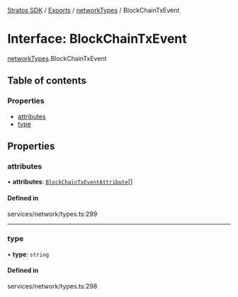 [Stratos SDK](../README.md) / [Exports](../modules.md) / [networkTypes](../modules/networkTypes.md) / BlockChainTxEvent

# Interface: BlockChainTxEvent

[networkTypes](../modules/networkTypes.md).BlockChainTxEvent

## Table of contents

### Properties

- [attributes](networkTypes.BlockChainTxEvent.md#attributes)
- [type](networkTypes.BlockChainTxEvent.md#type)

## Properties

### attributes

• **attributes**: [`BlockChainTxEventAttribute`](networkTypes.BlockChainTxEventAttribute.md)[]

#### Defined in

services/network/types.ts:299

___

### type

• **type**: `string`

#### Defined in

services/network/types.ts:298
